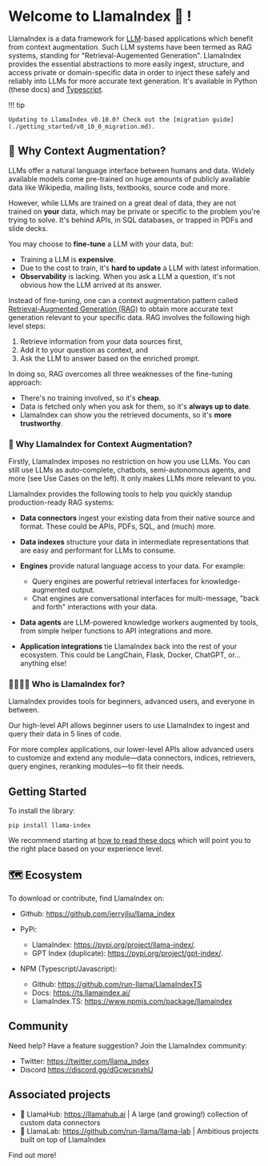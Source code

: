 <script src="https://cdn.jsdelivr.net/npm/marked/marked.min.js"></script>

# Welcome to LlamaIndex 🦙 !

LlamaIndex is a data framework for [LLM](https://en.wikipedia.org/wiki/Large_language_model)-based applications which benefit from context augmentation. Such LLM systems have been termed as RAG systems, standing for "Retrieval-Augemented Generation". LlamaIndex provides the essential abstractions to more easily ingest, structure, and access private or domain-specific data in order to inject these safely and reliably into LLMs for more accurate text generation. It's available in Python (these docs) and [Typescript](https://ts.llamaindex.ai/).

!!! tip

    Updating to LlamaIndex v0.10.0? Check out the [migration guide](./getting_started/v0_10_0_migration.md).

## 🚀 Why Context Augmentation?

LLMs offer a natural language interface between humans and data. Widely available models come pre-trained on huge amounts of publicly available data like Wikipedia, mailing lists, textbooks, source code and more.

However, while LLMs are trained on a great deal of data, they are not trained on **your** data, which may be private or specific to the problem you're trying to solve. It's behind APIs, in SQL databases, or trapped in PDFs and slide decks.

You may choose to **fine-tune** a LLM with your data, but:

- Training a LLM is **expensive**.
- Due to the cost to train, it's **hard to update** a LLM with latest information.
- **Observability** is lacking. When you ask a LLM a question, it's not obvious how the LLM arrived at its answer.

Instead of fine-tuning, one can a context augmentation pattern called [Retrieval-Augmented Generation (RAG)](./getting_started/concepts.md) to obtain more accurate text generation relevant to your specific data. RAG involves the following high level steps:

1. Retrieve information from your data sources first,
2. Add it to your question as context, and
3. Ask the LLM to answer based on the enriched prompt.

In doing so, RAG overcomes all three weaknesses of the fine-tuning approach:

- There's no training involved, so it's **cheap**.
- Data is fetched only when you ask for them, so it's **always up to date**.
- LlamaIndex can show you the retrieved documents, so it's **more trustworthy**.

### 🦙 Why LlamaIndex for Context Augmentation?

Firstly, LlamaIndex imposes no restriction on how you use LLMs. You can still use LLMs as auto-complete, chatbots, semi-autonomous agents, and more (see Use Cases on the left). It only makes LLMs more relevant to you.

LlamaIndex provides the following tools to help you quickly standup production-ready RAG systems:

- **Data connectors** ingest your existing data from their native source and format. These could be APIs, PDFs, SQL, and (much) more.
- **Data indexes** structure your data in intermediate representations that are easy and performant for LLMs to consume.
- **Engines** provide natural language access to your data. For example:

  - Query engines are powerful retrieval interfaces for knowledge-augmented output.
  - Chat engines are conversational interfaces for multi-message, "back and forth" interactions with your data.

- **Data agents** are LLM-powered knowledge workers augmented by tools, from simple helper functions to API integrations and more.
- **Application integrations** tie LlamaIndex back into the rest of your ecosystem. This could be LangChain, Flask, Docker, ChatGPT, or… anything else!

### 👨‍👩‍👧‍👦 Who is LlamaIndex for?

LlamaIndex provides tools for beginners, advanced users, and everyone in between.

Our high-level API allows beginner users to use LlamaIndex to ingest and query their data in 5 lines of code.

For more complex applications, our lower-level APIs allow advanced users to customize and extend any module—data connectors, indices, retrievers, query engines, reranking modules—to fit their needs.

## Getting Started

To install the library:

`pip install llama-index`

We recommend starting at [how to read these docs](./getting_started/reading.md) which will point you to the right place based on your experience level.

## 🗺️ Ecosystem

To download or contribute, find LlamaIndex on:

- Github: https://github.com/jerryjliu/llama_index
- PyPi:

  - LlamaIndex: https://pypi.org/project/llama-index/.
  - GPT Index (duplicate): https://pypi.org/project/gpt-index/.

- NPM (Typescript/Javascript):
  - Github: https://github.com/run-llama/LlamaIndexTS
  - Docs: https://ts.llamaindex.ai/
  - LlamaIndex.TS: https://www.npmjs.com/package/llamaindex

## Community

Need help? Have a feature suggestion? Join the LlamaIndex community:

- Twitter: https://twitter.com/llama_index
- Discord https://discord.gg/dGcwcsnxhU

## Associated projects

- 🏡 LlamaHub: https://llamahub.ai | A large (and growing!) collection of custom data connectors
- 🧪 LlamaLab: https://github.com/run-llama/llama-lab | Ambitious projects built on top of LlamaIndex

Find out more!
